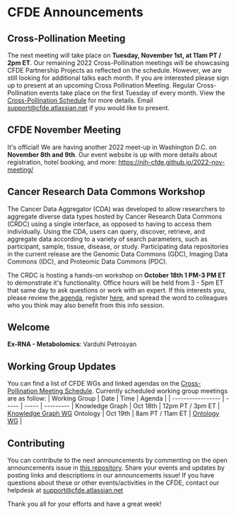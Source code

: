 # CFDE Announcements

## Cross-Pollination Meeting
The next meeting will take place on **Tuesday, November 1st, at 11am PT / 2pm ET**.  Our remaining 2022 Cross-Pollination meetings will be showcasing CFDE Partnership Projects as reflected on the schedule. However, we are still looking for additional talks each month. If you are interested please sign up to present at an upcoming Cross Pollination Meeting. Regular Cross-Pollination events take place on the first Tuesday of every month. View the [Cross-Pollination Schedule](https://docs.google.com/spreadsheets/d/1hQAeOLkivUZZnwZ_KxfGw3neezMaWbrPk9nnFiKfQGA/edit?usp=sharing) for more details. Email [support@cfde.atlassian.net](mailto:support@cfde.atlassian.net) if you would like to present.

## CFDE November Meeting
It's official! We are having another 2022 meet-up in Washington D.C. on **November 8th and 9th**. Our event website is up with more details about registration, hotel booking, and more: https://nih-cfde.github.io/2022-nov-meeting/ 

## Cancer Research Data Commons Workshop
The Cancer Data Aggregator (CDA) was developed to allow researchers to aggregate diverse data types hosted by Cancer Research Data Commons (CRDC) using a single interface, as opposed to having to access them individually. Using the CDA, users can query, discover, retrieve, and aggregate data according to a variety of search parameters, such as participant, sample, tissue, disease, or study. Participating data repositories in the current release are the Genomic Data Commons (GDC), Imaging Data Commons (IDC), and Proteomic Data Commons (PDC).

The CRDC is hosting a  hands-on workshop on **October 18th 1 PM-3 PM ET** to demonstrate it's functionality. Office hours will be held from 3 - 5pm ET that same day to ask questions or work with an expert. If this interests you, please review the[ agenda](https://urldefense.us/v3/__https://docs.google.com/document/d/1idpJU1tktH5ug9WaOCFFIHJaB2vrJDQ_1fH07hmHJ6s/edit__;!!JRQnnSFuzw7wjAKq6ti6!hZOiuj5LzHhcI4g9Nj4bZwKO6d_FjaOBMaJDPacGFSl8Jewo1wi4JUPLBujjdS00HmE6$), register [here](https://urldefense.us/v3/__https://docs.google.com/forms/d/e/1FAIpQLScxzEadsqKEKLKO1qY6j6jtqvzxcz43GUfbfwPoPEjx4C7xGw/viewform__;!!JRQnnSFuzw7wjAKq6ti6!hZOiuj5LzHhcI4g9Nj4bZwKO6d_FjaOBMaJDPacGFSl8Jewo1wi4JUPLBujjddUeDnMg$), and spread the word to colleagues who you think may also benefit from this info session.

## Welcome
**Ex-RNA - Metabolomics**: Varduhi Petrosyan

## Working Group Updates
You can find a list of CFDE WGs and linked agendas on the [Cross-Pollination Meeting Schedule](https://docs.google.com/spreadsheets/d/1hQAeOLkivUZZnwZ_KxfGw3neezMaWbrPk9nnFiKfQGA/edit?usp=sharing). Currently scheduled working group meetings are as follow: 
| Working Group | Date | Time | Agenda |
| ----------------- | ----- | ----- | --------- | 
Knowledge Graph | Oct 18th | 12pm PT / 3pm ET | [Knowledge Graph WG](https://docs.google.com/document/d/1WvpkLxWPW0XxZsam6jEJeEUQr2sQ0EWC/edit?usp=sharing&ouid=111367545760360703840&rtpof=true&sd=true)
Ontology | Oct 19th  | 8am PT / 11am ET | [Ontology WG](https://docs.google.com/document/d/1VoHHBeWfol6XNJa3kzOnOFuTaIrcLYbqKYQcOnj1oh4/edit?usp=sharing) |

## Contributing
You can contribute to the next announcements by commenting on the open announcements issue in [this repository](https://github.com/nih-cfde/announcements/issues). Share your events and updates by posting links and descriptions in our announcements issue! If you have questions about these or other events/activities in the CFDE, contact our helpdesk at support@cfde.atlassian.net

Thank you all for your efforts and have a great week!
